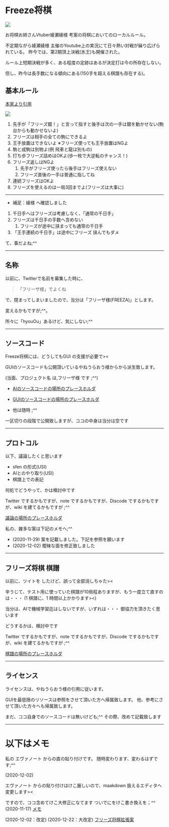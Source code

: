 # Freeze将棋

<img src="./material/267677b9.jpg" />

お将棋お姉さんVtuber綾瀬綾様 考案の将棋においてのローカルルール。

不定期ながら綾瀬綾様 主催のYoutube上の実況にて日々熱い対戦が繰り広げられている。
昨今では、第2期頂上決戦(氷王)も開催された。

ルール上短期決戦が多く、ある程度の定跡はあるが決定打は今の所存在しない。

但し、昨今は長手数になる傾向にある(150手を超える棋譜も存在する)。

## 基本ルール

 [本家より引用](http://freeze.blog.jp)


 <img src="./material/8c3e6994-s.jpg" />

1. 先手が「フリーズ銀！」と言って指すと後手は次の一手は銀を動かせない(駒台からも動かせないよ)
1. フリーズは相手の全ての駒にできるよ
1. 王手放置はできないよ ※フリーズ使っても王手放置はNGよ
1. 駒と成駒は別物よ(例 飛車と龍は別もの)
1. 打ち歩フリーズ詰めはOKよ(歩一枚で大逆転のチャンス！)
1. フリーズ返しはNGよ
    1. 先手がフリーズ使ったら後手はフリーズ使えない
    1. フリーズ直後の一手は普通に指してね
1. 連続フリーズはOKよ
1. フリーズを使えるのは一局3回までよ(フリーズは大事に)
---

* 補足：綾様 へ確認しました
1. 千日手へはフリーズは考慮しなく、「通常の千日手」
1. フリーズは千日手の手数へ含めない
    1. フリーズが途中に挟まっても通常の千日手
1. 「王手連続の千日手」は途中にフリーズ	挟んでもダメ

て、事だよね;^^

---

## 名称
以前に、Twitterで名前を募集した時に、

> 「フリーザ様」でよくね

で、閉まってしまいましたので、当分は「フリーザ様(FREEZA)」とします。

変えるかもですが;^^。

所々に「hyouOu」あるけど、気にしない;^^

---

## ソースコード

Freeze将棋には、どうしてもGUI の支援が必要で><

GUIのソースコードも公開頂いているやねうらおう様からから派生致します。


(当面、プロジェクト名 は,フリーザ様 です ;^^)

* [AIのソースコードの場所のプレースホルダ](https://github.com/wakatsuki-moe/FREEZA_AI)

* [GUIのソースコードの場所のプレースホルダ](https://github.com/wakatsuki-moe/FREEZA_GUI)

* 他は随時 ;^^

一区切りの段階で公開致しますが、ココの中身は当分は空です

---

## プロトコル

以下、議論したくと思います

* sfen の形式(USI)
* AIとのやり取り(USI)
* 棋譜上での表記

何処でどうやって、かは検討中です

Twitter でするかもですが、note でするかもですが、Discode でするかもですが、wiki を建てるかもですが ;^^

 [議論の場所のプレースホルダ](no_plane)


私の、雑多な案は下記のメモへ;^^

* (2020-11-29)
 案を記載しました。下記を参照を願います
* (2020-12-02)
曖昧な面を修正致しました

---
## フリーズ将棋 棋譜

以前に、ツイトを したけど、誤って全部消しちゃた><

辛うじて、テスト用に使っていた棋譜が10局程ありますが、もう一度立て直すのは・・・
(1 棋譜に、1 時間以上かかります><)

当分は、AIで機械学習迄はしないですが、いずれは・・・
御協力を頂きたく思います

どうするかは、検討中です

Twitter でするかもですが、note でするかもですが、Discode でするかもですが、wiki を建てるかもですが ;^^

[棋譜の場所のプレースホルダ](no_plane)

---
## ライセンス

ライセンスは、やねうらおう様の引用に従います。

GUIを最低限のリソースは参照をさせて頂いた方へ帰属致します。
他、参考にさせて頂いた方々へも帰属致します。

まだ、ココ自身でのソースコードは無いけども;^^
その際、改めて記載致します

---

# 以下はメモ

私の エヴァノート からの直の貼り付けです。
随時変わります、変わるはずです;^^

(2020-12-02)

エヴァノート からの貼り付けはけこ厳しいので、maakdown 扱えるエディタへ変更します><

ですので、ココ含めてけこ大修正になてます
ついでにをけこ書き換えを；^^
(2020-11-17)  [メモ](./docs/memo.md)

(2020-12-02：改定)
(2020-12-22：大改定)  [フリーズ将棋拡張案](docs/usi_sfen.md)
